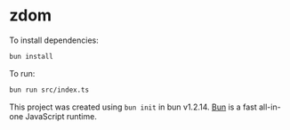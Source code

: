 # zdom

To install dependencies:

```bash
bun install
```

To run:

```bash
bun run src/index.ts
```

This project was created using `bun init` in bun v1.2.14. [Bun](https://bun.sh)
is a fast all-in-one JavaScript runtime.
